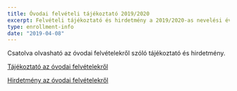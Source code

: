 ```yaml
---
title: Óvodai felvételi tájékoztató 2019/2020
excerpt: Felvételi tájékoztató és hirdetmény a 2019/2020-as nevelési évre
type: enrollment-info
date: "2019-04-08"
---
```


Csatolva olvasható az óvodai felvételekről szóló tájékoztató és hirdetmény.

[Tájékoztató az óvodai felvételekről](https://drive.google.com/file/d/19KsEJvIWmdCodqYIWEPx0chqd-6euAni/view?usp=sharing)

[Hirdetmény az óvodai felvételekről](https://drive.google.com/file/d/1IsqLZ3r7nzyTEBUmmlHbnz00Ee_F28tj/view?usp=sharing)
